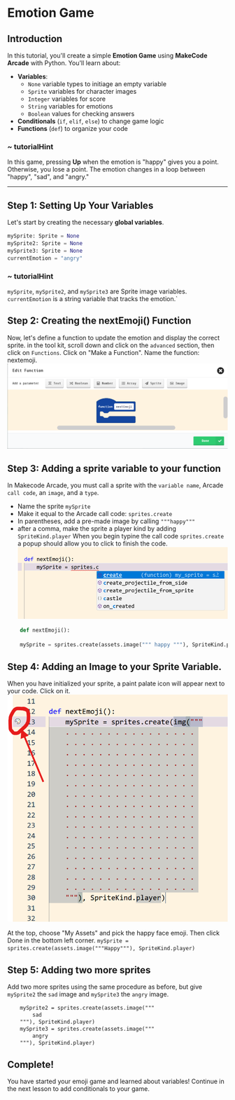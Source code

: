 # Emotion Game

## Introduction
In this tutorial, you'll create a simple **Emotion Game** using **MakeCode Arcade** with Python. You'll learn about:

- **Variables**:
  - `None` variable types to initiage an empty variable 
  - `Sprite` variables for character images
  - `Integer` variables for score
  - `String` variables for emotions
  - `Boolean` values for checking answers
- **Conditionals** (`if`, `elif`, `else`) to change game logic
- **Functions** (`def`) to organize your code

### ~ tutorialHint
In this game, pressing **Up** when the emotion is "happy" gives you a point. Otherwise, you lose a point. The emotion changes in a loop between "happy", "sad", and "angry."



---

## **Step 1: Setting Up Your Variables**
Let's start by creating the necessary **global variables**.

```python 
mySprite: Sprite = None
mySprite2: Sprite = None
mySprite3: Sprite = None
currentEmotion = "angry"
```
### ~ tutorialHint
`mySprite`, `mySprite2`, and `mySprite3` are Sprite image variables.
`currentEmotion` is a string variable that tracks the emotion.` 


## **Step 2: Creating the nextEmoji() Function**
Now, let's define a function to update the emotion and display the correct sprite. in the tool kit, scroll down and click on the ```advanced``` section, then click on ```Functions```. Click on "Make a Function". Name the function: nextemoji.
![Blue Function container witht the name newEmoji](https://raw.githubusercontent.com/PomPomMom/Images/refs/heads/main/next%20emoji%20function.png)

## **Step 3: Adding a sprite variable to your function**
In Makecode Arcade, you must call a sprite with the `variable name`, Arcade `call code`, an `image`, and a `type`.
- Name the sprite `mySprite`
- Make it equal to the Arcade call code: `sprites.create`
- In parentheses, add a pre-made image by calling `"""happy"""`
- after a comma, make the sprite a player kind by adding `SpriteKind.player`
When you begin typine the call code `sprites.create` a popup should allow you to click to finish the code.
![Sprite initializing with popup to complete the code.](https://raw.githubusercontent.com/PomPomMom/Images/5d7ea68c31ab68517b403e690cee94b6c796d8ee/Create%20sprite%20python%20makecode%20arcade.png)

```python
    def nextEmoji():

    mySprite = sprites.create(assets.image(""" happy """), SpriteKind.player)
 ```

## **Step 4: Adding an Image to your Sprite Variable.**
When you have initialized your sprite, a paint palate icon will appear next to your code. Click on it.
![Paint palate icon next to sprite code](https://github.com/PomPomMom/Images/blob/5d7ea68c31ab68517b403e690cee94b6c796d8ee/Image%20chooser.png?raw=true)

At the top, choose "My Assets" and pick the happy face emoji. Then click Done in the bottom left corner.
```mySprite = sprites.create(assets.image("""Happy"""), SpriteKind.player)```


## **Step 5: Adding two more sprites**
Add two more sprites using the same procedure as before, but give `mySprite2` the `sad` image and `mySprite3` the `angry` image.

```
    mySprite2 = sprites.create(assets.image("""
        sad
    """), SpriteKind.player)
    mySprite3 = sprites.create(assets.image("""
        angry
    """), SpriteKind.player)
```

## **Complete!**
You have started your emoji game and learned about variables! Continue in the next lesson to add conditionals to your game.
